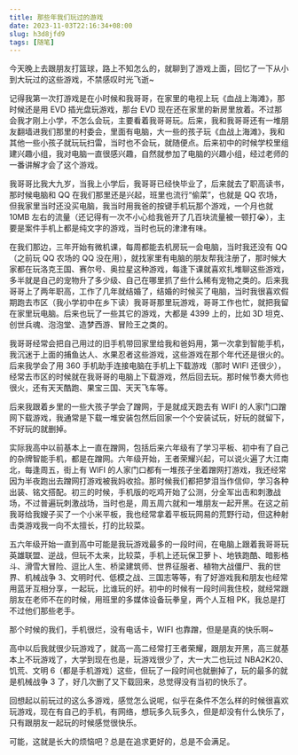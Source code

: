 ```yaml
---
title: 那些年我们玩过的游戏
date: 2023-11-03T22:16:34+08:00
slug: h3d8jfd9
tags: [随笔]
---
```


今天晚上去跟朋友打篮球，路上不知怎么的，就聊到了游戏上面，回忆了一下从小到大玩过的这些游戏，不禁感叹时光飞逝~

<!--more-->

记得我第一次打游戏是在小时候和我哥哥，在家里的电视上玩《血战上海滩》，那时候还是用 EVD 插光盘玩游戏，那台 EVD 现在还在家里的新房里放着。不过那会我才刚上小学，不怎么会玩，主要看着我哥哥玩。后来，我和我哥哥还有一堆朋友翻墙进我们那里的村委会，里面有电脑，大一些的孩子玩《血战上海滩》，我和其他一些小孩子就玩玩扫雷，当时也不会玩，就随便点。后来初中的时候学校里组建兴趣小组，我对电脑一直很感兴趣，自然就参加了电脑的兴趣小组，经过老师的一番讲解才会了这个游戏。

我哥哥比我大九岁，当我上小学后，我哥哥已经快毕业了，后来就去了职高读书，那时候电脑和 QQ 在我们那里还是兴起，班里也流行“偷菜”，也就是 QQ 农场，但我家里当时还没买电脑，我当时用我爸的按键手机玩那个游戏，一个月也就 10MB 左右的流量（还记得有一次不小心给我爸开了几百块流量被一顿打😭），主要是案件手机上都是纯文字的游戏，当时也玩的津津有味。

在我们那边，三年开始有微机课，每周都能去机房玩一会电脑，当时我还没有 QQ（之前玩 QQ 农场的 QQ 没在用），就找家里有电脑的朋友帮我注册了，那时候大家都在玩洛克王国、赛尔号、奥拉星这种游戏，每逢下课就喜欢扎堆聊这些游戏，多半就是自己的宠物升了多少级、自己在哪里抓了些什么稀有宠物之类的。后来我哥哥上了两年职高，工作了几年就结婚了，结婚的时候买了电脑，当时我很喜欢假期跑去市区（我小学初中在乡下读）我哥哥那里玩游戏，哥哥工作也忙，就把我留在家里玩电脑。后来也玩了一些其它的游戏，大都是 4399 上的，比如 3D 坦克、创世兵魂、泡泡堂、造梦西游、冒险王之类的。

我哥哥经常会把自己用过的旧手机带回家里给我和爸妈用，第一次拿到智能手机，我沉迷于上面的捕鱼达人、水果忍者这些游戏，这些游戏在那个年代还是很火的。后来我学会了用 360 手机助手连接电脑在手机上下载游戏（那时 WIFI 还很少），经常去市区的时候就在我哥哥的电脑上下载游戏，然后回去玩。那时候节奏大师也很火，还有天天酷跑、果宝三国、天天飞车等。

后来我跟着乡里的一些大孩子学会了蹭网，于是就成天跑去有 WIFI 的人家门口蹭网下载游戏，我通常是下载一堆安装包然后回家一个个安装试玩，好玩的就留下，不好玩的就删掉。

实际我高中以前基本上一直在蹭网，包括后来六年级有了学习平板、初中有了自己的杂牌智能手机，都是在蹭网。六年级开始，王者荣耀兴起，可以说火遍了大江南北，每逢周五，街上有 WIFI 的人家门口都有一堆孩子坐着蹭网打游戏，我还经常因为半夜跑出去蹭网打游戏被我妈收拾。那时候我们都把梦泪当作信仰，学习各种出装、铭文搭配。初三的时候，手机版的吃鸡开始了公测，分全军出击和刺激战场，不过普遍玩刺激战场，当时也是，周五周六就和一堆朋友一起开黑。在这之前我哥给我嫂子买了一个小米平板，我也经常拿着平板玩网易的荒野行动，但这种射击类游戏我一向不太擅长，打的比较菜。

五六年级开始一直到高中可能是我玩游戏最多的一段时间，在电脑上跟着我哥哥玩英雄联盟、逆战，但玩不太来，比较菜，手机上还玩保卫萝卜、地铁跑酷、暗影格斗、滑雪大冒险、逗比人生、桥梁建筑师、世界征服者、植物大战僵尸、我的世界、机械战争 3、文明时代、低模之战、三国志等等，有了好游戏我和朋友也经常用蓝牙互相分享，一起玩，比谁玩的好。初中的时候有一段时间我住校，就经常跟朋友在老师不在的时候，用班里的多媒体设备玩拳皇，两个人互相 PK，我总是打不过他们那些老手。

那个时候的我们，手机很烂，没有电话卡，WIFI 也靠蹭，但是是真的快乐啊~

高中以后我就很少玩游戏了，就高一高二经常打王者荣耀，跟朋友开黑，高三就基本上不玩游戏了，大学到现在也是，玩游戏很少了，大一大二也玩过 NBA2K20、饥荒、文明 6（都是手机游戏）这些，但玩了一段时间也就删掉了，玩的最多的就是机械战争 3 了，好几次删了又下载回来，总觉得没有当初的快乐了。

回想起以前玩过的这么多游戏，感觉怎么说呢，似乎在条件不怎么样的时候很喜欢玩游戏，现在有自己的手机，有网络，想玩多久玩多久，但是却没有什么快乐了，只有跟朋友一起玩的时候感觉很快乐。

可能，这就是长大的烦恼吧？总是在追求更好的，总是不会满足。